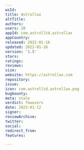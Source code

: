 ```yaml
---
wsId: 
title: Astrollax
altTitle: 
authors: 
users: 10
appId: com.astrolltd.astrollax
appCountry: 
released: 2022-01-16
updated: 2022-01-16
version: '1.5'
stars: 
ratings: 
reviews: 
size: 
website: https://astrollax.com
repository: 
issue: 
icon: com.astrolltd.astrollax.png
bugbounty: 
meta: stale
verdict: fewusers
date: 2023-01-12
signer: 
reviewArchive: 
twitter: 
social: 
redirect_from: 
features: 

---
```


